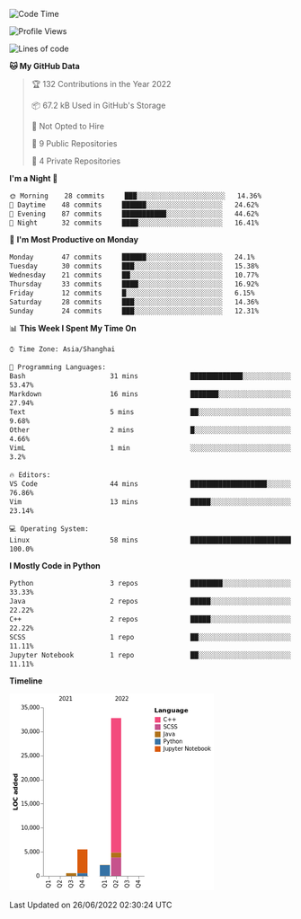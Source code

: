 <!--START_SECTION:waka-->
![Code Time](http://img.shields.io/badge/Code%20Time-0%20secs-blue)

![Profile Views](http://img.shields.io/badge/Profile%20Views-6-blue)

![Lines of code](https://img.shields.io/badge/From%20Hello%20World%20I%27ve%20Written-41%20Thousand%20lines%20of%20code-blue)

**🐱 My GitHub Data** 

> 🏆 132 Contributions in the Year 2022
 > 
> 📦 67.2 kB Used in GitHub's Storage 
 > 
> 🚫 Not Opted to Hire
 > 
> 📜 9 Public Repositories 
 > 
> 🔑 4 Private Repositories  
 > 
**I'm a Night 🦉** 

```text
🌞 Morning    28 commits     ███░░░░░░░░░░░░░░░░░░░░░░   14.36% 
🌆 Daytime    48 commits     ██████░░░░░░░░░░░░░░░░░░░   24.62% 
🌃 Evening    87 commits     ███████████░░░░░░░░░░░░░░   44.62% 
🌙 Night      32 commits     ████░░░░░░░░░░░░░░░░░░░░░   16.41%

```
📅 **I'm Most Productive on Monday** 

```text
Monday       47 commits     ██████░░░░░░░░░░░░░░░░░░░   24.1% 
Tuesday      30 commits     ███░░░░░░░░░░░░░░░░░░░░░░   15.38% 
Wednesday    21 commits     ██░░░░░░░░░░░░░░░░░░░░░░░   10.77% 
Thursday     33 commits     ████░░░░░░░░░░░░░░░░░░░░░   16.92% 
Friday       12 commits     █░░░░░░░░░░░░░░░░░░░░░░░░   6.15% 
Saturday     28 commits     ███░░░░░░░░░░░░░░░░░░░░░░   14.36% 
Sunday       24 commits     ███░░░░░░░░░░░░░░░░░░░░░░   12.31%

```


📊 **This Week I Spent My Time On** 

```text
⌚︎ Time Zone: Asia/Shanghai

💬 Programming Languages: 
Bash                     31 mins             █████████████░░░░░░░░░░░░   53.47% 
Markdown                 16 mins             ███████░░░░░░░░░░░░░░░░░░   27.94% 
Text                     5 mins              ██░░░░░░░░░░░░░░░░░░░░░░░   9.68% 
Other                    2 mins              █░░░░░░░░░░░░░░░░░░░░░░░░   4.66% 
VimL                     1 min               ░░░░░░░░░░░░░░░░░░░░░░░░░   3.2%

🔥 Editors: 
VS Code                  44 mins             ███████████████████░░░░░░   76.86% 
Vim                      13 mins             █████░░░░░░░░░░░░░░░░░░░░   23.14%

💻 Operating System: 
Linux                    58 mins             █████████████████████████   100.0%

```

**I Mostly Code in Python** 

```text
Python                   3 repos             ████████░░░░░░░░░░░░░░░░░   33.33% 
Java                     2 repos             █████░░░░░░░░░░░░░░░░░░░░   22.22% 
C++                      2 repos             █████░░░░░░░░░░░░░░░░░░░░   22.22% 
SCSS                     1 repo              ██░░░░░░░░░░░░░░░░░░░░░░░   11.11% 
Jupyter Notebook         1 repo              ██░░░░░░░░░░░░░░░░░░░░░░░   11.11%

```


**Timeline**

![Chart not found](https://raw.githubusercontent.com/kopp4/kopp4/main/charts/bar_graph.png) 


 Last Updated on 26/06/2022 02:30:24 UTC
<!--END_SECTION:waka-->
